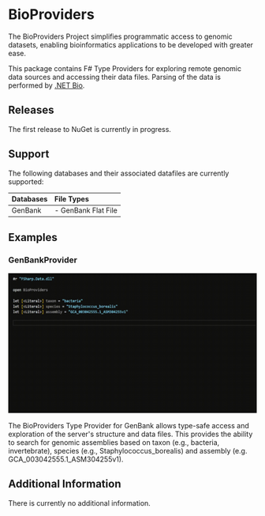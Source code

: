 # BioProviders
The BioProviders Project simplifies programmatic access to genomic datasets, enabling bioinformatics applications to be developed with greater ease.

This package contains F# Type Providers for exploring remote genomic data sources and accessing their data files. Parsing of the data is performed by [.NET Bio](https://github.com/dotnetbio/bio). 

## Releases
The first release to NuGet is currently in progress.

## Support
The following databases and their associated datafiles are currently supported:

| Databases | File Types |
| :-------- |:-----------|
| GenBank   | - GenBank Flat File |

## Examples
### GenBankProvider
![GenBankProvider Demo](https://github.com/AlexKenna/BioProviders/blob/main/img/GenBankProvider_Demo.gif?raw=true)

The BioProviders Type Provider for GenBank allows type-safe access and exploration of the server's structure and data files. This provides the ability to search for genomic assemblies based on taxon (e.g., bacteria, invertebrate), species (e.g., Staphylococcus_borealis) and assembly (e.g. GCA_003042555.1_ASM304255v1).

## Additional Information
There is currently no additional information.
